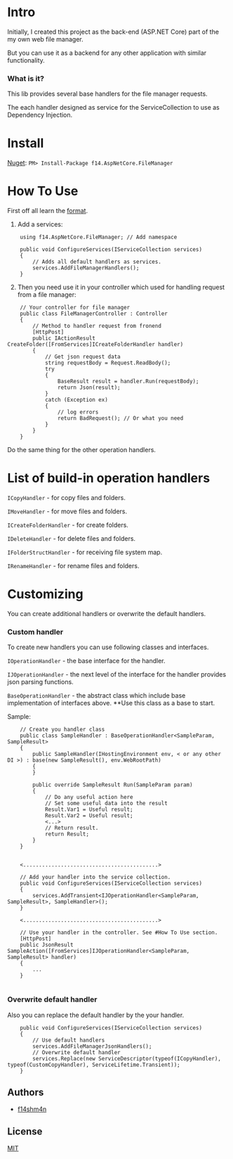 # Intro

Initially, I created this project as the back-end (ASP.NET Core) part of the my own web file manager.

But you can use it as a backend for any other application with similar functionality.

### What is it?

This lib provides several base handlers for the file manager requests.

The each handler designed as service for the ServiceCollection to use as Dependency Injection.

# Install

[Nuget](https://www.nuget.org/packages/f14.AspNetCore.FileManager/): `PM> Install-Package f14.AspNetCore.FileManager`

# How To Use

First off all learn the [format](https://github.com/f14shm4n/f14.AspNetCore.FileManager/blob/master/JsonFormat.md).

1) Add a services:

```
    using f14.AspNetCore.FileManager; // Add namespace

    public void ConfigureServices(IServiceCollection services)
    {
        // Adds all default handlers as services.        
        services.AddFileManagerHandlers();
    }
```

2) Then you need use it in your controller which used for handling request from a file manager:

```
    // Your controller for file manager
    public class FileManagerController : Controller
    {       
        // Method to handler request from fronend
        [HttpPost]
        public IActionResult CreateFolder([FromServices]ICreateFolderHandler handler)
        {
            // Get json request data
            string requestBody = Request.ReadBody();
            try
            {
                BaseResult result = handler.Run(requestBody);
                return Json(result); 
            }
            catch (Exception ex)
            {
                // log errors
                return BadRequest(); // Or what you need
            }            
        }
    }
```

Do the same thing for the other operation handlers.

# List of build-in operation handlers

`ICopyHandler` - for copy files and folders.
    
`IMoveHandler` - for move files and folders.

`ICreateFolderHandler` - for create folders.

`IDeleteHandler` - for delete files and folders.

`IFolderStructHandler` - for receiving file system map.

`IRenameHandler` - for rename files and folders.

# Customizing

You can create additional handlers or overwrite the default handlers.

### Custom handler

To create new handlers you can use following classes and interfaces.

`IOperationHandler` - the base interface for the handler.

`IJOperationHandler` - the next level of the interface for the handler provides json parsing functions.

`BaseOperationHandler` - the abstract class which include base implementation of interfaces above. **Use this class as a base to start.

Sample:

```
    // Create you handler class
    public class SampleHandler : BaseOperationHandler<SampleParam, SampleResult>
    {
        public SampleHandler(IHostingEnvironment env, < or any other DI >) : base(new SampleResult(), env.WebRootPath)
        {
        }

        public override SampleResult Run(SampleParam param)
        {
            // Do any useful action here
            // Set some useful data into the result
            Result.Var1 = Useful result;
            Result.Var2 = Useful result;
            <...>
            // Return result.
            return Result; 
        }
    }
    
    
    <...........................................>
    
    // Add your handler into the service collection.    
    public void ConfigureServices(IServiceCollection services)
    {
        services.AddTransient<IJOperationHandler<SampleParam, SampleResult>, SampleHandler>();
    }
    
    <...........................................>
    
    // Use your handler in the controller. See #How To Use section.
    [HttpPost]
    public JsonResult SampleAction([FromServices]IJOperationHandler<SampleParam, SampleResult> handler)
    {
        ...
    }
    
```

### Overwrite default handler

Also you can replace the default handler by the your handler.

```
    public void ConfigureServices(IServiceCollection services)
    {
        // Use default handlers
        services.AddFileManagerJsonHandlers();
        // Overwrite default handler
        services.Replace(new ServiceDescriptor(typeof(ICopyHandler), typeof(CustomCopyHandler), ServiceLifetime.Transient));
    }
```

## Authors

* [f14shm4n](https://github.com/f14shm4n)

## License

[MIT](https://opensource.org/licenses/MIT)
